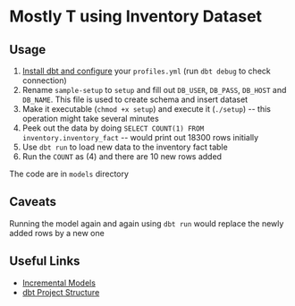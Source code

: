 # Mostly T using Inventory Dataset

## Usage

1. [Install dbt and configure](https://docs.getdbt.com/docs/get-started/getting-started-dbt-core) your `profiles.yml` (run `dbt debug` to check connection)
2. Rename `sample-setup` to `setup` and fill out `DB_USER`, `DB_PASS`, `DB_HOST` and `DB_NAME`. This file is used to create schema and insert dataset
3. Make it executable (`chmod +x setup`) and execute it (`./setup`) -- this operation might take several minutes
4. Peek out the data by doing `SELECT COUNT(1) FROM inventory.inventory_fact` -- would print out 18300 rows initially
5. Use `dbt run` to load new data to the inventory fact table
6. Run the `COUNT` as (4) and there are 10 new rows added

The code are in `models` directory

## Caveats

Running the model again and again using `dbt run` would replace the newly added rows by a new one

## Useful Links

- [Incremental Models](https://docs.getdbt.com/docs/build/incremental-models)
- [dbt Project Structure](https://docs.getdbt.com/guides/best-practices/how-we-structure/2-staging)
